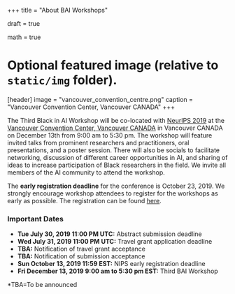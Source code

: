+++
title = "About BAI Workshops"

draft = true

math = true

# Optional featured image (relative to `static/img` folder).
[header]
image = "vancouver_convention_centre.png"
caption = "Vancouver Convention Center, Vancouver CANADA"
+++

The Third Black in AI Workshop will be co-located with [NeurIPS 2019](https://nips.cc/) at the [Vancouver Convention Center, Vancouver CANADA](https://www.vancouverconventioncentre.com/) in Vancouver CANADA on December 13th from 9:00 am to 5:30 pm. The workshop will feature invited talks from prominent researchers and practitioners, oral presentations, and a poster session. There will also be socials to facilitate networking, discussion of different career opportunities in AI, and sharing of ideas to increase participation of Black researchers in the field. We invite all members of the AI community to attend the workshop.

The __early registration deadline__ for the conference is October 23, 2019. We strongly encourage workshop attendees to register for the workshops as early as possible. The registration can be found [here](https://nips.cc/accounts/login/?next=/Profile).

<!--more-->

### Important Dates

* __Tue July 30, 2019 11:00 PM UTC:__ Abstract submission deadline
* __Wed July 31, 2019 11:00 PM UTC:__ Travel grant application deadline 
* __TBA:__ Notification of travel grant acceptance
* __TBA:__ Notification of submission acceptance
* __Sun October 13, 2019 11:59 EST:__ NIPS early registration deadline
* __Fri December 13, 2019 9:00 am to 5:30 pm EST:__ Third BAI Workshop

*TBA=To be announced